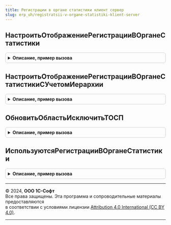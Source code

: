```yaml
---
title: Регистрации в органе статистики клиент сервер
slug: erp_uh/registratsii-v-organe-statistiki-klient-server
---
```



## НастроитьОтображениеРегистрацииВОрганеСтатистики
<details style="margin: 1em 0; padding: 0.5em; border: 1px solid #ccc; border-radius: 6px;">

<summary style="font-weight: bold; cursor: pointer;">Описание, пример вызова</summary>

```bsl

Процедура НастроитьОтображениеРегистрацииВОрганеСтатистики(Форма, ИмяРеквизита = "ИспользованиеРегистрацийВОрганеСтатистики") Экспорт
```

Пример вызова
```bsl
РегистрацииВОрганеСтатистикиКлиентСервер.НастроитьОтображениеРегистрацииВОрганеСтатистики(Форма, ИмяРеквизита);
```
</details>

## НастроитьОтображениеРегистрацииВОрганеСтатистикиСУчетомИерархии
<details style="margin: 1em 0; padding: 0.5em; border: 1px solid #ccc; border-radius: 6px;">

<summary style="font-weight: bold; cursor: pointer;">Описание, пример вызова</summary>

```bsl

Процедура НастроитьОтображениеРегистрацииВОрганеСтатистикиСУчетомИерархии(Форма) Экспорт
```

Пример вызова
```bsl
РегистрацииВОрганеСтатистикиКлиентСервер.НастроитьОтображениеРегистрацииВОрганеСтатистикиСУчетомИерархии(Форма) 
```
</details>

## ОбновитьОбластьИсключитьТОСП
<details style="margin: 1em 0; padding: 0.5em; border: 1px solid #ccc; border-radius: 6px;">

<summary style="font-weight: bold; cursor: pointer;">Описание, пример вызова</summary>

```bsl

Процедура ОбновитьОбластьИсключитьТОСП(Форма, ИмяТД = "ПолеТабличногоДокументаФормаОтчета") Экспорт
```

Пример вызова
```bsl
РегистрацииВОрганеСтатистикиКлиентСервер.ОбновитьОбластьИсключитьТОСП(Форма, ИмяТД);
```
</details>

## ИспользуютсяРегистрацииВОрганеСтатистики
<details style="margin: 1em 0; padding: 0.5em; border: 1px solid #ccc; border-radius: 6px;">

<summary style="font-weight: bold; cursor: pointer;">Описание, пример вызова</summary>

```bsl

Функция ИспользуютсяРегистрацииВОрганеСтатистики() Экспорт
```

Пример вызова
```bsl
Результат = РегистрацииВОрганеСтатистикиКлиентСервер.ИспользуютсяРегистрацииВОрганеСтатистики() 
```
</details>

---

© 2024, **ООО 1С-Софт**  
Все права защищены. Эта программа и сопроводительные материалы предоставляются  
в соответствии с условиями лицензии [Attribution 4.0 International (CC BY 4.0)](https://creativecommons.org/licenses/by/4.0/legalcode).

---
